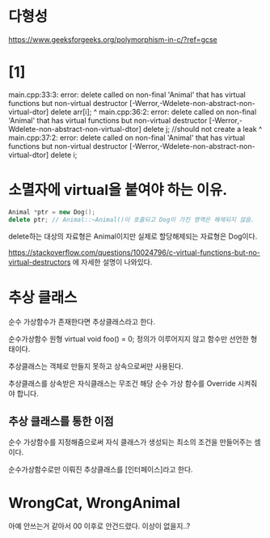# 다형성

https://www.geeksforgeeks.org/polymorphism-in-c/?ref=gcse

# [1]
main.cpp:33:3: error: delete called on non-final 'Animal' that has virtual functions but non-virtual destructor [-Werror,-Wdelete-non-abstract-non-virtual-dtor]
                delete arr[i];
                ^
main.cpp:36:2: error: delete called on non-final 'Animal' that has virtual functions but non-virtual destructor [-Werror,-Wdelete-non-abstract-non-virtual-dtor]
        delete j;       //should not create a leak
        ^
main.cpp:37:2: error: delete called on non-final 'Animal' that has virtual functions but non-virtual destructor [-Werror,-Wdelete-non-abstract-non-virtual-dtor]
        delete i;

# 소멸자에 virtual을 붙여야 하는 이유.

```C++
Animal *ptr = new Dog();
delete ptr;	// Animal::~Animal()이 호출되고 Dog이 가진 영역은 해제되지 않음.
```
delete하는 대상의 자료형은 Animal이지만 실제로 할당해제되는 자료형은 Dog이다.

https://stackoverflow.com/questions/10024796/c-virtual-functions-but-no-virtual-destructors
에 자세한 설명이 나와있다.

# 추상 클래스

순수 가상함수가 존재한다면 추상클래스라고 한다.

순수가상함수 원형
virtual void foo() = 0;
정의가 이루어지지 않고 함수만 선언한 형태이다.

추상클래스는 객체로 만들지 못하고 상속으로써만 사용된다.

추상클래스를 상속받은 자식클래스는
무조건 해당 순수 가상 함수를 Override 시켜줘야 합니다.

## 추상 클래스를 통한 이점

순수 가상함수를 지정해줌으로써
자식 클래스가 생성되는 최소의 조건을 만들어주는 셈이다.

순수가상함수로만 이뤄진 추상클래스를 [인터페이스]라고 한다.


# WrongCat, WrongAnimal

아예 안쓰는거 같아서 00 이후로 안건드렸다.
이상이 없을지..?